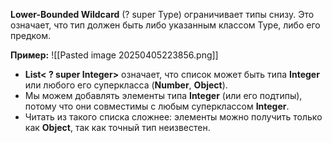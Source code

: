 
**Lower-Bounded Wildcard** (? super Type) ограничивает типы снизу. Это означает, что тип должен быть либо указанным классом Type, либо его предком.

**Пример:**
![[Pasted image 20250405223856.png]]
- **List< ? super Integer>** означает, что список может быть типа **Integer** или любого его суперкласса (**Number**, **Object**).
- Мы можем добавлять элементы типа **Integer** (или его подтипы), потому что они совместимы с любым суперклассом **Integer**.
- Читать из такого списка сложнее: элементы можно получить только как **Object**, так как точный тип неизвестен.